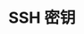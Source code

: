 ---
title: "SSH 密钥"
linkTitle: "Document"
_build:
 render: false 
weight: 6 
collapsible: true
# icon: "/images/icons/index/product-icon-storage.svg"
---
